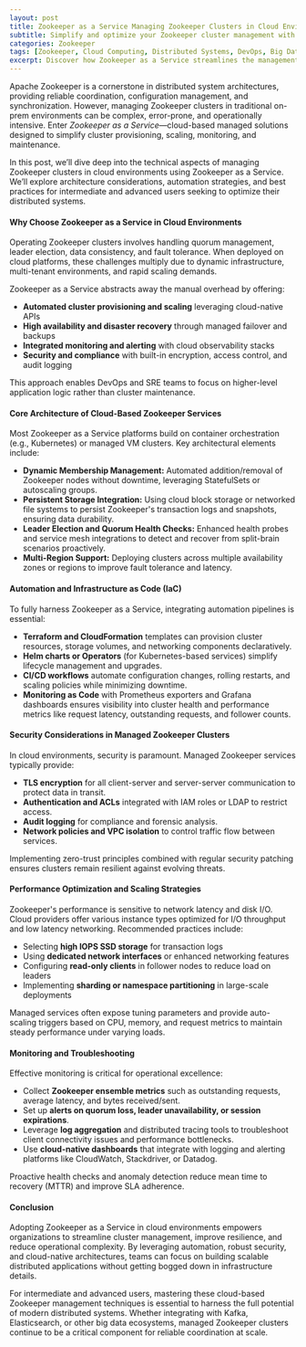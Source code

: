 ```yaml
---
layout: post
title: Zookeeper as a Service Managing Zookeeper Clusters in Cloud Environments for Ease of Use
subtitle: Simplify and optimize your Zookeeper cluster management with cloud-based Zookeeper as a Service solutions
categories: Zookeeper
tags: [Zookeeper, Cloud Computing, Distributed Systems, DevOps, Big Data, Kafka, Kubernetes]
excerpt: Discover how Zookeeper as a Service streamlines the management of distributed coordination clusters in cloud environments, enhancing scalability, reliability, and operational efficiency.
---
```

Apache Zookeeper is a cornerstone in distributed system architectures, providing reliable coordination, configuration management, and synchronization. However, managing Zookeeper clusters in traditional on-prem environments can be complex, error-prone, and operationally intensive. Enter *Zookeeper as a Service*—cloud-based managed solutions designed to simplify cluster provisioning, scaling, monitoring, and maintenance.

In this post, we’ll dive deep into the technical aspects of managing Zookeeper clusters in cloud environments using Zookeeper as a Service. We’ll explore architecture considerations, automation strategies, and best practices for intermediate and advanced users seeking to optimize their distributed systems.

#### Why Choose Zookeeper as a Service in Cloud Environments

Operating Zookeeper clusters involves handling quorum management, leader election, data consistency, and fault tolerance. When deployed on cloud platforms, these challenges multiply due to dynamic infrastructure, multi-tenant environments, and rapid scaling demands. 

Zookeeper as a Service abstracts away the manual overhead by offering:

- **Automated cluster provisioning and scaling** leveraging cloud-native APIs
- **High availability and disaster recovery** through managed failover and backups
- **Integrated monitoring and alerting** with cloud observability stacks
- **Security and compliance** with built-in encryption, access control, and audit logging

This approach enables DevOps and SRE teams to focus on higher-level application logic rather than cluster maintenance.

#### Core Architecture of Cloud-Based Zookeeper Services

Most Zookeeper as a Service platforms build on container orchestration (e.g., Kubernetes) or managed VM clusters. Key architectural elements include:

- **Dynamic Membership Management:** Automated addition/removal of Zookeeper nodes without downtime, leveraging StatefulSets or autoscaling groups.
- **Persistent Storage Integration:** Using cloud block storage or networked file systems to persist Zookeeper's transaction logs and snapshots, ensuring data durability.
- **Leader Election and Quorum Health Checks:** Enhanced health probes and service mesh integrations to detect and recover from split-brain scenarios proactively.
- **Multi-Region Support:** Deploying clusters across multiple availability zones or regions to improve fault tolerance and latency.

#### Automation and Infrastructure as Code (IaC)

To fully harness Zookeeper as a Service, integrating automation pipelines is essential:

- **Terraform and CloudFormation** templates can provision cluster resources, storage volumes, and networking components declaratively.
- **Helm charts or Operators** (for Kubernetes-based services) simplify lifecycle management and upgrades.
- **CI/CD workflows** automate configuration changes, rolling restarts, and scaling policies while minimizing downtime.
- **Monitoring as Code** with Prometheus exporters and Grafana dashboards ensures visibility into cluster health and performance metrics like request latency, outstanding requests, and follower counts.

#### Security Considerations in Managed Zookeeper Clusters

In cloud environments, security is paramount. Managed Zookeeper services typically provide:

- **TLS encryption** for all client-server and server-server communication to protect data in transit.
- **Authentication and ACLs** integrated with IAM roles or LDAP to restrict access.
- **Audit logging** for compliance and forensic analysis.
- **Network policies and VPC isolation** to control traffic flow between services.

Implementing zero-trust principles combined with regular security patching ensures clusters remain resilient against evolving threats.

#### Performance Optimization and Scaling Strategies

Zookeeper's performance is sensitive to network latency and disk I/O. Cloud providers offer various instance types optimized for I/O throughput and low latency networking. Recommended practices include:

- Selecting **high IOPS SSD storage** for transaction logs
- Using **dedicated network interfaces** or enhanced networking features
- Configuring **read-only clients** in follower nodes to reduce load on leaders
- Implementing **sharding or namespace partitioning** in large-scale deployments

Managed services often expose tuning parameters and provide auto-scaling triggers based on CPU, memory, and request metrics to maintain steady performance under varying loads.

#### Monitoring and Troubleshooting

Effective monitoring is critical for operational excellence:

- Collect **Zookeeper ensemble metrics** such as outstanding requests, average latency, and bytes received/sent.
- Set up **alerts on quorum loss, leader unavailability, or session expirations**.
- Leverage **log aggregation** and distributed tracing tools to troubleshoot client connectivity issues and performance bottlenecks.
- Use **cloud-native dashboards** that integrate with logging and alerting platforms like CloudWatch, Stackdriver, or Datadog.

Proactive health checks and anomaly detection reduce mean time to recovery (MTTR) and improve SLA adherence.

#### Conclusion

Adopting Zookeeper as a Service in cloud environments empowers organizations to streamline cluster management, improve resilience, and reduce operational complexity. By leveraging automation, robust security, and cloud-native architectures, teams can focus on building scalable distributed applications without getting bogged down in infrastructure details.

For intermediate and advanced users, mastering these cloud-based Zookeeper management techniques is essential to harness the full potential of modern distributed systems. Whether integrating with Kafka, Elasticsearch, or other big data ecosystems, managed Zookeeper clusters continue to be a critical component for reliable coordination at scale.

